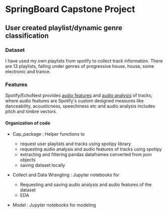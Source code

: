 # SpringBoard Capstone Project

## User created playlist/dynamic genre classification



### Dataset

I have used my own playlists from spotify to collect track information. There are 13 playlists, falling under genres of progressive house, house, some electronic and trance. 

### Features

Spotify/EchoNest provides [audio features](https://developer.spotify.com/documentation/web-api/reference/tracks/get-audio-features/) and [audio analysis](https://developer.spotify.com/documentation/web-api/reference/tracks/get-audio-analysis/) of tracks, where audio features are Spotify's custom designed measures like danceability, acousticness, speechiness etc and audio analysis includes pitch and timbre vectors.

#### Organization of code

* Cap_package : Helper functions to 
  * request user playlists and tracks using spotipy library 
  * requesting audio analysis and audio features of tracks using spotipy
  * extracting and filtering pandas dataframes converted from json objects
  * saving dataset locally
    
* Collect and Data Wrangling : Jupyter notebooks for 
  * Requesting and saving audio analysis and audio features of the dataset
  * EDA
   
* Model : Jupyter notebooks for modeling
